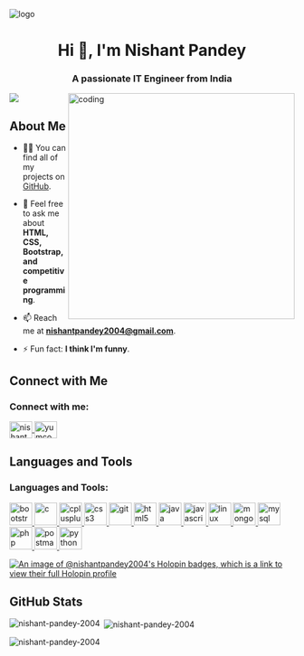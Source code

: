 ![logo](https://inkerrobotics.com/blog/wp-content/uploads/2020/12/Coding-Courses-1.jpg)

<h1 align="center">Hi 👋, I'm Nishant Pandey</h1>
<h3 align="center">A passionate IT Engineer from India</h3>

<img align="right" alt="coding" width="400" src="https://media.tenor.com/YNqsJbmb_yMAAAAd/coding.gif">

<p align="left"> 
  <img src="https://komarev.com/ghpvc/?username=nishant-pandey-2004&label=Profile%20views&color=0e75b6&style=flat" /> 
</p>

## About Me

- 👨‍💻 You can find all of my projects on [GitHub](https://github.com/Nishant-Pandey-2004).

- 💬 Feel free to ask me about **HTML, CSS, Bootstrap, and competitive programming**.

- 📫 Reach me at **nishantpandey2004@gmail.com**.

- ⚡ Fun fact: **I think I'm funny**.

## Connect with Me

<h3 align="left">Connect with me:</h3>
<p align="left">
  <a href="https://www.linkedin.com/in/nishant-pandey-546989227/" target="blank">
    <img align="center" src="https://upload.wikimedia.org/wikipedia/commons/thumb/8/81/LinkedIn_icon.svg/2048px-LinkedIn_icon.svg.png" alt="nishant pandey" height="30" width="40" />
  </a>
  <a href="https://www.codechef.com/users/yumcoder" target="blank">
    <img align="center" src="https://cdn.jsdelivr.net/npm/simple-icons@3.1.0/icons/codechef.svg" alt="yumcoder" height="30" width="40" />
  </a>
</p>

## Languages and Tools

<h3 align="left">Languages and Tools:</h3>
<p align="left"> 
  <a href="https://getbootstrap.com" target="_blank" rel="noreferrer"> 
    <img src="https://upload.wikimedia.org/wikipedia/commons/thumb/b/b2/Bootstrap_logo.svg/2560px-Bootstrap_logo.svg.png" alt="bootstrap" width="40" height="40"/> 
  </a> 
  <a href="https://www.cprogramming.com/" target="_blank" rel="noreferrer"> 
    <img src="https://upload.wikimedia.org/wikipedia/commons/thumb/1/18/C_Programming_Language.svg/1853px-C_Programming_Language.svg.png" alt="c" width="40" height="40"/> 
  </a> 
  <a href="https://www.w3schools.com/cpp/" target="_blank" rel="noreferrer"> 
    <img src="https://www.svgrepo.com/show/305912/cplusplus.svg" alt="cplusplus" width="40" height="40"/> 
  </a> 
  <a href="https://www.w3schools.com/css/" target="_blank" rel="noreferrer"> 
    <img src="https://upload.wikimedia.org/wikipedia/commons/d/d5/CSS3_logo_and_wordmark.svg" alt="css3" width="40" height="40"/> 
  </a> 
  <a href="https://git-scm.com/" target="_blank" rel="noreferrer"> 
    <img src="https://www.vectorlogo.zone/logos/git-scm/git-scm-icon.svg" alt="git" width="40" height="40"/> 
  </a> 
  <a href="https://www.w3.org/html/" target="_blank" rel="noreferrer"> 
    <img src="https://upload.wikimedia.org/wikipedia/commons/thumb/6/61/HTML5_logo_and_wordmark.svg/512px-HTML5_logo_and_wordmark.svg.png" alt="html5" width="40" height="40"/> 
  </a> 
  <a href="https://www.java.com" target="_blank" rel="noreferrer"> 
    <img src="https://www.cdnlogo.com/logos/j/86/java.svg" alt="java" width="40" height="40"/> 
  </a> 
  <a href="https://developer.mozilla.org/en-US/docs/Web/JavaScript" target="_blank" rel="noreferrer"> 
    <img src="https://openclipart.org/download/272343/1486640684.svg" alt="javascript" width="40" height="40"/> 
  </a> 
  <a href="https://www.linux.org/" target="_blank" rel="noreferrer"> 
    <img src="https://upload.wikimedia.org/wikipedia/commons/thumb/3/35/Tux.svg/1200px-Tux.svg.png" alt="linux" width="40" height="40"/> 
  </a> 
  <a href="https://www.mongodb.com/" target="_blank" rel="noreferrer"> 
    <img src="https://www.svgrepo.com/download/331488/mongodb.svg" alt="mongodb" width="40" height="40"/> 
  </a> 
  <a href="https://www.mysql.com/" target="_blank" rel="noreferrer"> 
    <img src="https://www.vectorlogo.zone/logos/mysql/mysql-official.svg" alt="mysql" width="40" height="40"/> 
  </a> 
  <a href="https://www.php.net" target="_blank" rel="noreferrer"> 
    <img src="https://upload.wikimedia.org/wikipedia/commons/thumb/2/27/PHP-logo.svg/2560px-PHP-logo.svg.png" alt="php" width="40" height="40"/> 
  </a> 
  <a href="https://postman.com" target="_blank" rel="noreferrer"> 
    <img src="https://www.vectorlogo.zone/logos/getpostman/getpostman-icon.svg" alt="postman" width="40" height="40"/> 
  </a> 
  <a href="https://www.python.org" target="_blank" rel="noreferrer"> 
    <img src="https://upload.wikimedia.org/wikipedia/commons/thumb/c/c3/Python-logo-notext.svg/1869px-Python-logo-notext.svg.png" alt="python" width="40" height="40"/> 
  </a> 
</p>


[![An image of @nishantpandey2004's Holopin badges, which is a link to view their full Holopin profile](https://holopin.me/nishantpandey2004)](https://holopin.io/@nishantpandey2004)

## GitHub Stats

<p><img align="left" src="https://github-readme-stats.vercel.app/api/top-langs?username=nishant-pandey-2004&show_icons=true&locale=en&layout=compact" alt="nishant-pandey-2004" /></p>

<p>&nbsp;<img align="center" src="https://github-readme-stats.vercel.app/api?username=nishant-pandey-2004&show_icons=true&locale=en" alt="nishant-pandey-2004" /></p>

<p><img align="center" src="https://github-readme-streak-stats.herokuapp.com/?user=nishant-pandey-2004&" alt="nishant-pandey-2004" /></p>
